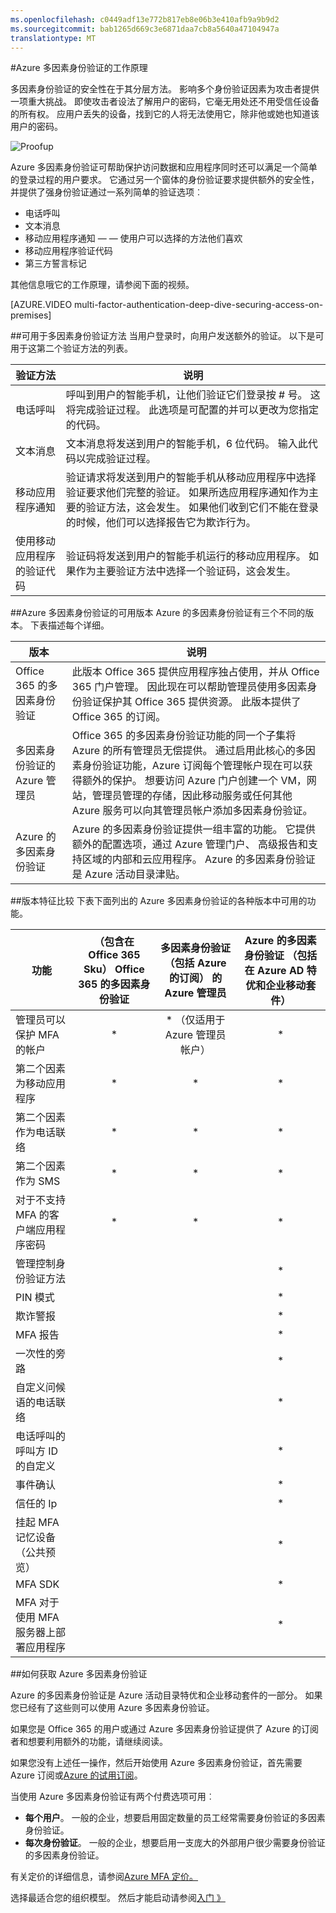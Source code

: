 ```yaml
---
ms.openlocfilehash: c0449adf13e772b817eb8e06b3e410afb9a9b9d2
ms.sourcegitcommit: bab1265d669c3e6871daa7cb8a5640a47104947a
translationtype: MT
---
```

<properties 
    pageTitle="Azure 的多因素身份验证的工作原理" 
    description="Azure 多因素身份验证可帮助保护访问数据和应用程序同时还可以满足一个简单的登录过程的用户要求。 它通过另一个窗体的身份验证要求提供额外的安全性，并提供了强身份验证通过一系列简单的验证选项。" 
    services="multi-factor-authentication" 
    documentationCenter="" 
    authors="billmath" 
    manager="stevenpo" 
    editor="curtland"/>

<tags 
    ms.service="multi-factor-authentication" 
    ms.workload="identity" 
    ms.tgt_pltfrm="na" 
    ms.devlang="na" 
    ms.topic="article" 
    ms.date="08/24/2015" 
    ms.author="billmath"/>

#Azure 多因素身份验证的工作原理

多因素身份验证的安全性在于其分层方法。 影响多个身份验证因素为攻击者提供一项重大挑战。 即使攻击者设法了解用户的密码，它毫无用处还不用受信任设备的所有权。 应用户丢失的设备，找到它的人将无法使用它，除非他或她也知道该用户的密码。

![Proofup](./media/multi-factor-authentication-how-it-works/howitworks.png)



Azure 多因素身份验证可帮助保护访问数据和应用程序同时还可以满足一个简单的登录过程的用户要求。  它通过另一个窗体的身份验证要求提供额外的安全性，并提供了强身份验证通过一系列简单的验证选项︰

- 电话呼叫 
- 文本消息
- 移动应用程序通知 — — 使用户可以选择的方法他们喜欢
- 移动应用程序验证代码
- 第三方誓言标记

其他信息哦它的工作原理，请参阅下面的视频。

[AZURE.VIDEO multi-factor-authentication-deep-dive-securing-access-on-premises]

##可用于多因素身份验证方法
当用户登录时，向用户发送额外的验证。  以下是可用于这第二个验证方法的列表。 

验证方法  | 说明 
------------- | ------------- |
电话呼叫 | 呼叫到用户的智能手机，让他们验证它们登录按 # 号。  这将完成验证过程。  此选项是可配置的并可以更改为您指定的代码。
文本消息 | 文本消息将发送到用户的智能手机，6 位代码。  输入此代码以完成验证过程。
移动应用程序通知 | 验证请求将发送到用户的智能手机从移动应用程序中选择验证要求他们完整的验证。 如果所选应用程序通知作为主要的验证方法，这会发生。  如果他们收到它们不能在登录的时候，他们可以选择报告它为欺诈行为。
使用移动应用程序的验证代码 | 验证码将发送到用户的智能手机运行的移动应用程序。  如果作为主要验证方法中选择一个验证码，这会发生。


##Azure 多因素身份验证的可用版本
Azure 的多因素身份验证有三个不同的版本。  下表描述每个详细。

版本  | 说明 
------------- | ------------- |
Office 365 的多因素身份验证 | 此版本 Office 365 提供应用程序独占使用，并从 Office 365 门户管理。 因此现在可以帮助管理员使用多因素身份验证保护其 Office 365 提供资源。  此版本提供了 Office 365 的订阅。
多因素身份验证的 Azure 管理员 | Office 365 的多因素身份验证功能的同一个子集将 Azure 的所有管理员无偿提供。 通过启用此核心的多因素身份验证功能，Azure 订阅每个管理帐户现在可以获得额外的保护。 想要访问 Azure 门户创建一个 VM，网站，管理员管理的存储，因此移动服务或任何其他 Azure 服务可以向其管理员帐户添加多因素身份验证。
Azure 的多因素身份验证 | Azure 的多因素身份验证提供一组丰富的功能。  它提供额外的配置选项，通过 Azure 管理门户、 高级报告和支持区域的内部和云应用程序。  Azure 的多因素身份验证是 Azure 活动目录津贴。

##版本特征比较
下表下面列出的 Azure 多因素身份验证的各种版本中可用的功能。


功能  | （包含在 Office 365 Sku） Office 365 的多因素身份验证|多因素身份验证 （包括 Azure 的订阅） 的 Azure 管理员 | Azure 的多因素身份验证 （包括在 Azure AD 特优和企业移动套件） 
------------- | :-------------: |:-------------: |:-------------: |
管理员可以保护 MFA 的帐户| * | * （仅适用于 Azure 管理员帐户）|*
第二个因素为移动应用程序|* | * | *
第二个因素作为电话联络|* | * | *
第二个因素作为 SMS|* | * | *
对于不支持 MFA 的客户端应用程序密码|* | * | *
管理控制身份验证方法| | | *
PIN 模式| | | *
欺诈警报| | | *
MFA 报告| | | *
一次性的旁路| | | *
自定义问候语的电话联络| | | *
电话呼叫的呼叫方 ID 的自定义| | | *
事件确认| | | *
信任的 Ip| | | *
挂起 MFA 记忆设备 （公共预览）| | | *
MFA SDK| | | *
MFA 对于使用 MFA 服务器上部署应用程序| | | *


##如何获取 Azure 多因素身份验证

Azure 的多因素身份验证是 Azure 活动目录特优和企业移动套件的一部分。  如果您已经有了这些则可以使用 Azure 多因素身份验证。

如果您是 Office 365 的用户或通过 Azure 多因素身份验证提供了 Azure 的订阅者和想要利用额外的功能，请继续阅读。

如果您没有上述任一操作，然后开始使用 Azure 多因素身份验证，首先需要 Azure 订阅或[Azure 的试用订阅](http://azure.microsoft.com/pricing/free-trial/)。 

当使用 Azure 多因素身份验证有两个付费选项可用︰

- **每个用户**。 一般的企业，想要启用固定数量的员工经常需要身份验证的多因素身份验证。
- **每次身份验证**。 一般的企业，想要启用一支庞大的外部用户很少需要身份验证的多因素身份验证。

有关定价的详细信息，请参阅[Azure MFA 定价。](http://azure.microsoft.com/pricing/details/multi-factor-authentication/)

选择最适合您的组织模型。  然后才能启动请参阅[入门 》](multi-factor-authentication-get-started.md)



 